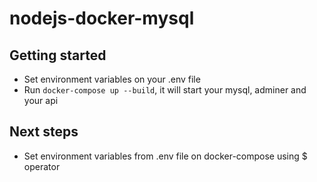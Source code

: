 # nodejs-docker-mysql

## Getting started

- Set environment variables on your .env file
- Run `docker-compose up --build`, it will start your mysql, adminer and your api

## Next steps

- Set environment variables from .env file on docker-compose using $ operator
